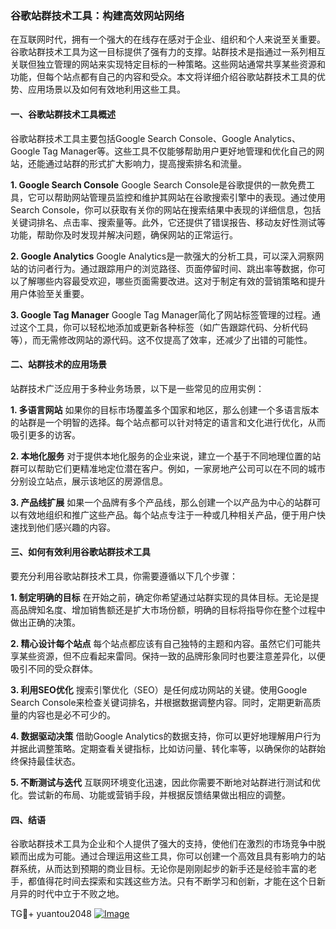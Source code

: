 ### 谷歌站群技术工具：构建高效网站网络

在互联网时代，拥有一个强大的在线存在感对于企业、组织和个人来说至关重要。谷歌站群技术工具为这一目标提供了强有力的支撑。站群技术是指通过一系列相互关联但独立管理的网站来实现特定目标的一种策略。这些网站通常共享某些资源和功能，但每个站点都有自己的内容和受众。本文将详细介绍谷歌站群技术工具的优势、应用场景以及如何有效地利用这些工具。

#### 一、谷歌站群技术工具概述

谷歌站群技术工具主要包括Google Search Console、Google Analytics、Google Tag Manager等。这些工具不仅能够帮助用户更好地管理和优化自己的网站，还能通过站群的形式扩大影响力，提高搜索排名和流量。

**1. Google Search Console**
Google Search Console是谷歌提供的一款免费工具，它可以帮助网站管理员监控和维护其网站在谷歌搜索引擎中的表现。通过使用Search Console，你可以获取有关你的网站在搜索结果中表现的详细信息，包括关键词排名、点击率、搜索量等。此外，它还提供了错误报告、移动友好性测试等功能，帮助你及时发现并解决问题，确保网站的正常运行。

**2. Google Analytics**
Google Analytics是一款强大的分析工具，可以深入洞察网站的访问者行为。通过跟踪用户的浏览路径、页面停留时间、跳出率等数据，你可以了解哪些内容最受欢迎，哪些页面需要改进。这对于制定有效的营销策略和提升用户体验至关重要。

**3. Google Tag Manager**
Google Tag Manager简化了网站标签管理的过程。通过这个工具，你可以轻松地添加或更新各种标签（如广告跟踪代码、分析代码等），而无需修改网站的源代码。这不仅提高了效率，还减少了出错的可能性。

#### 二、站群技术的应用场景

站群技术广泛应用于多种业务场景，以下是一些常见的应用实例：

**1. 多语言网站**
如果你的目标市场覆盖多个国家和地区，那么创建一个多语言版本的站群是一个明智的选择。每个站点都可以针对特定的语言和文化进行优化，从而吸引更多的访客。

**2. 本地化服务**
对于提供本地化服务的企业来说，建立一个基于不同地理位置的站群可以帮助它们更精准地定位潜在客户。例如，一家房地产公司可以在不同的城市分别设立站点，展示该地区的房源信息。

**3. 产品线扩展**
如果一个品牌有多个产品线，那么创建一个以产品为中心的站群可以有效地组织和推广这些产品。每个站点专注于一种或几种相关产品，便于用户快速找到他们感兴趣的内容。

#### 三、如何有效利用谷歌站群技术工具

要充分利用谷歌站群技术工具，你需要遵循以下几个步骤：

**1. 制定明确的目标**
在开始之前，确定你希望通过站群实现的具体目标。无论是提高品牌知名度、增加销售额还是扩大市场份额，明确的目标将指导你在整个过程中做出正确的决策。

**2. 精心设计每个站点**
每个站点都应该有自己独特的主题和内容。虽然它们可能共享某些资源，但不应看起来雷同。保持一致的品牌形象同时也要注意差异化，以便吸引不同的受众群体。

**3. 利用SEO优化**
搜索引擎优化（SEO）是任何成功网站的关键。使用Google Search Console来检查关键词排名，并根据数据调整内容。同时，定期更新高质量的内容也是必不可少的。

**4. 数据驱动决策**
借助Google Analytics的数据支持，你可以更好地理解用户行为并据此调整策略。定期查看关键指标，比如访问量、转化率等，以确保你的站群始终保持最佳状态。

**5. 不断测试与迭代**
互联网环境变化迅速，因此你需要不断地对站群进行测试和优化。尝试新的布局、功能或营销手段，并根据反馈结果做出相应的调整。

#### 四、结语

谷歌站群技术工具为企业和个人提供了强大的支持，使他们在激烈的市场竞争中脱颖而出成为可能。通过合理运用这些工具，你可以创建一个高效且具有影响力的站群系统，从而达到预期的商业目标。无论你是刚刚起步的新手还是经验丰富的老手，都值得花时间去探索和实践这些方法。只有不断学习和创新，才能在这个日新月异的时代中立于不败之地。

TG💪+ yuantou2048  [![Image](https://github.com/user-attachments/assets/42a5a4a5-fea9-4a1d-8aa0-73e57e430cca)]()